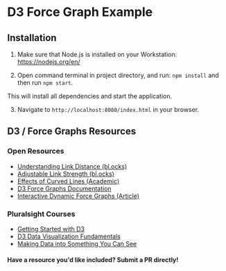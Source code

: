 # D3 Force Graph Example

## Installation

1. Make sure that Node.js is installed on your Workstation: https://nodejs.org/en/

2. Open command terminal in project directory, and run:
`npm install` and then run `npm start`.

This will install all dependencies and start the application.

3. Navigate to `http://localhost:8080/index.html` in your browser.

## D3 / Force Graphs Resources

### Open Resources

- [Understanding Link Distance (bl.ocks)](http://bl.ocks.org/sathomas/83515b77c2764837aac2)
- [Adjustable Link Strength (bl.ocks)](https://bl.ocks.org/mbostock/aba1a8d1a484f5c5f294eebd353842da)
- [Effects of Curved Lines (Academic)](https://dc.etsu.edu/cgi/viewcontent.cgi?article=1068&context=honors)
- [D3 Force Graphs Documentation](https://github.com/d3/d3-force)
- [Interactive Dynamic Force Graphs (Article)](https://medium.com/ninjaconcept/interactive-dynamic-force-directed-graphs-with-d3-da720c6d7811)

### Pluralsight Courses
- [Getting Started with D3](https://app.pluralsight.com/library/courses/d3-getting-started/table-of-contents)
- [D3 Data Visualization Fundamentals](https://app.pluralsight.com/library/courses/d3-data-visualization-fundamentals)
- [Making Data into Something You Can See](https://app.pluralsight.com/library/courses/data-you-can-see/table-of-contents)

#### Have a resource you'd like included? Submit a PR directly!
